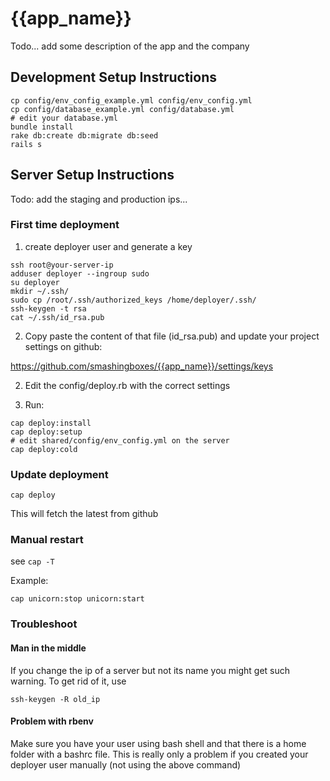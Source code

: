 # {{app_name}}
Todo... add some description of the app and the company

## Development Setup Instructions
```shell
cp config/env_config_example.yml config/env_config.yml
cp config/database_example.yml config/database.yml
# edit your database.yml
bundle install
rake db:create db:migrate db:seed
rails s
```

## Server Setup Instructions
Todo: add the staging and production ips...

### First time deployment

1) create deployer user and generate a key
```
ssh root@your-server-ip
adduser deployer --ingroup sudo
su deployer
mkdir ~/.ssh/
sudo cp /root/.ssh/authorized_keys /home/deployer/.ssh/
ssh-keygen -t rsa
cat ~/.ssh/id_rsa.pub
```

2) Copy paste the content of that file (id_rsa.pub) and update your project settings on github:

https://github.com/smashingboxes/{{app_name}}/settings/keys


2) Edit the config/deploy.rb with the correct settings

3) Run:
```
cap deploy:install
cap deploy:setup
# edit shared/config/env_config.yml on the server
cap deploy:cold
```


### Update deployment
```
cap deploy
```
This will fetch the latest from github

### Manual restart
see `cap -T`

Example:
```
cap unicorn:stop unicorn:start
```

### Troubleshoot

#### Man in the middle
If you change the ip of a server but not its name you might get such warning. To get rid of it, use
```
ssh-keygen -R old_ip
```

#### Problem with rbenv
Make sure you have your user using bash shell and that there is a home folder with a bashrc file. This is really only a problem if you created your deployer user manually (not using the above command)
